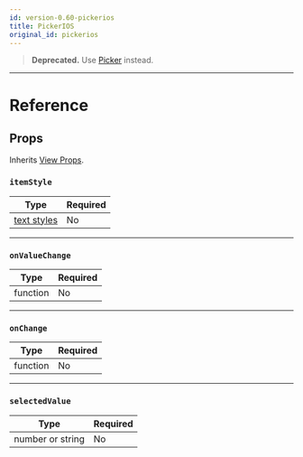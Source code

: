 ```yaml
---
id: version-0.60-pickerios
title: PickerIOS
original_id: pickerios
---
```


> **Deprecated.** Use [Picker](picker.md) instead.

---

# Reference

## Props

Inherits [View Props](view.md#props).

### `itemStyle`

| Type                               | Required |
| ---------------------------------- | -------- |
| [text styles](text-style-props.md) | No       |

---

### `onValueChange`

| Type     | Required |
| -------- | -------- |
| function | No       |

---

### `onChange`

| Type     | Required |
| -------- | -------- |
| function | No       |

---

### `selectedValue`

| Type             | Required |
| ---------------- | -------- |
| number or string | No       |

